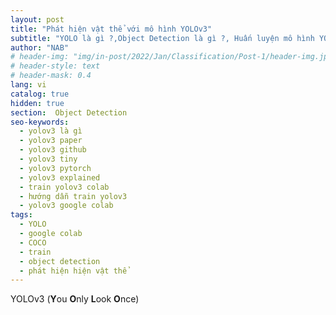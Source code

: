 ```yaml
---
layout: post
title: "Phát hiện vật thể với mô hình YOLOv3"
subtitle: "YOLO là gì ?,Object Detection là gì ?, Huấn luyện mô hình YOLO trên Google Colab?"
author: "NAB"
# header-img: "img/in-post/2022/Jan/Classification/Post-1/header-img.jpg"
# header-style: text
# header-mask: 0.4
lang: vi
catalog: true
hidden: true
section:  Object Detection
seo-keywords:
  - yolov3 là gì
  - yolov3 paper
  - yolov3 github
  - yolov3 tiny
  - yolov3 pytorch
  - yolov3 explained
  - train yolov3 colab
  - hướng dẫn train yolov3
  - yolov3 google colab
tags:
  - YOLO
  - google colab
  - COCO
  - train
  - object detection
  - phát hiện hiện vật thể
---
```


YOLOv3 (**Y**ou **O**nly **L**ook **O**nce)